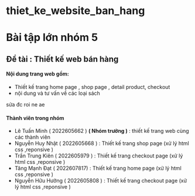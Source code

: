# thiet_ke_website_ban_hang
# Bài tập lớn nhóm 5 
## Đề tài : Thiết kế web bán hàng 
#### Nội dung trang web gồm:
- Thiết kế trang home page , shop page , detail product, checkout
- nội dung và tư vấn về các loại sách

sửa đc roi ne ae

#### Thành viên trong nhóm
- Lê Tuấn Minh ( 2022605662 ) **( Nhóm trưởng )** : thiết kế trang web cùng các thành viên
- Nguyễn Huy Nhật ( 2022605668 ) : Thiết kế trang shop page (xử lý html css ,reponsive )
- Trần Trung Kiên ( 2022605979 ) : Thiết kế trang checkout page (xử lý html css ,reponsive )
- Tăng Mạnh Đạt ( 2022607817) : Thiết kế trang home page (xử lý html css ,reponsive )
- Nguyễn Hữu Hưởng ( 2022605808 ) : Thiết kế trang checkout page (xử lý html css ,reponsive )


